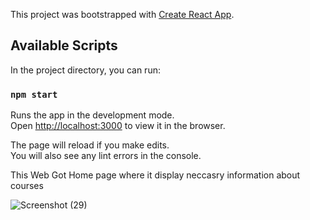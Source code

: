 This project was bootstrapped with [Create React App](https://github.com/facebook/create-react-app).

## Available Scripts

In the project directory, you can run:

### `npm start`

Runs the app in the development mode.<br />
Open [http://localhost:3000](http://localhost:3000) to view it in the browser.

The page will reload if you make edits.<br />
You will also see any lint errors in the console.

This Web Got Home page where it display neccasry information about courses

![Screenshot (29)](https://github.com/Gaurrav17/ReactJS_Online_Education_Website/assets/121348658/16ffdf2b-67dd-443f-b8c0-dfbf952ac1cb) 



